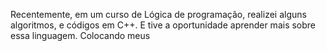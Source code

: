 Recentemente, em um curso de Lógica de programação, realizei alguns algoritmos, 
e códigos em C++. E tive a oportunidade aprender mais sobre essa linguagem. Colocando meus
